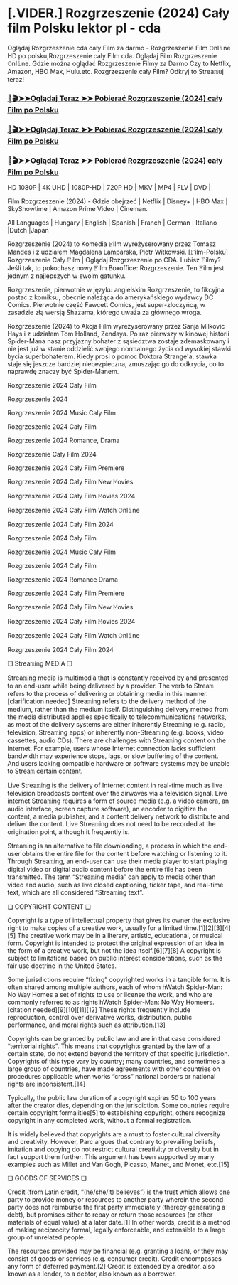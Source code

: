 # [.VIDER.] Rozgrzeszenie (2024) Cały film Polsku lektor pl - cda
Oglądaj Rozgrzeszenie cda cały Film za darmo - Rozgrzeszenie Film 𝙾nl𝚒ne HD po polsku,Rozgrzeszenie caly Film cda. Oglądaj Film Rozgrzeszenie 𝙾nl𝚒ne. Gdzie można oglądać Rozgrzeszenie Filmy za Darmo Czy to Netflix, Amazon, HBO Max, Hulu.etc. Rozgrzeszenie cały Film? Odkryj to Strea𝚖uj teraz!

### [📀🎬➤➤Oglądaj Teraz ➤➤ Pobierać Rozgrzeszenie (2024) cały Film po Polsku](https://love-4k.com/pl/movie/974453/absolution-gitcodepl)

### [📀🎬➤➤Oglądaj Teraz ➤➤ Pobierać Rozgrzeszenie (2024) cały Film po Polsku](https://love-4k.com/pl/movie/974453/absolution-gitcodepl)

### [📀🎬➤➤Oglądaj Teraz ➤➤ Pobierać Rozgrzeszenie (2024) cały Film po Polsku](https://love-4k.com/pl/movie/974453/absolution-gitcodepl)

HD 1080P | 4K UHD | 1080P-HD | 720P HD | MKV | MP4 | FLV | DVD |

Film Rozgrzeszenie (2024) - Gdzie obejrzeć | Netflix | Disney+ | HBO Max | SkyShowtime | Amazon Prime Video | Cineman.

All Languages | Hungary | English | Spanish | Franch | German | Italiano |Dutch |Japan

Rozgrzeszenie (2024) to Komedia 𝙵ilm wyreżyserowany przez Tomasz Mandes i z udziałem Magdalena Lamparska, Piotr Witkowski. [𝙵ilm-Polsku] Rozgrzeszenie Cały 𝙵ilm | Oglądaj Rozgrzeszenie  po CDA. Lubisz 𝙵ilmy? Jeśli tak, to pokochasz nowy 𝙵ilm Boxoffice: Rozgrzeszenie. Ten 𝙵ilm jest jednym z najlepszych w swoim gatunku.

Rozgrzeszenie, pierwotnie w języku angielskim Rozgrzeszenie, to fikcyjna postać z komiksu, obecnie należąca do amerykańskiego wydawcy DC Comics. Pierwotnie część Fawcett Comics, jest super-złoczyńcą, w zasadzie złą wersją Shazama, którego uważa za głównego wroga.

Rozgrzeszenie (2024) to Akcja Film wyreżyserowany przez Sanja Milkovic Hays i z udziałem Tom Holland, Zendaya. Po raz pierwszy w kinowej historii Spider-Mana nasz przyjazny bohater z sąsiedztwa zostaje zdemaskowany i nie jest już w stanie oddzielić swojego normalnego życia od wysokiej stawki bycia superbohaterem. Kiedy prosi o pomoc Doktora Strange'a, stawka staje się jeszcze bardziej niebezpieczna, zmuszając go do odkrycia, co to naprawdę znaczy być Spider-Manem.

Rozgrzeszenie 2024 Cały Film

Rozgrzeszenie 2024

Rozgrzeszenie 2024 Music Cały Film

Rozgrzeszenie 2024 Cały Film

Rozgrzeszenie 2024 Romance, Drama

Rozgrzeszenie Cały Film 2024

Rozgrzeszenie 2024 Cały Film Premiere

Rozgrzeszenie 2024 Cały Film New 𝙼ovies

Rozgrzeszenie 2024 Cały Film 𝙼ovies 2024

Rozgrzeszenie 2024 Cały Film Watch 𝙾nl𝚒ne

Rozgrzeszenie 2024 Cały Film 2024

Rozgrzeszenie 2024 Cały Film

Rozgrzeszenie 2024 Music Cały Film

Rozgrzeszenie 2024 Cały Film

Rozgrzeszenie 2024 Romance Drama

Rozgrzeszenie 2024 Cały Film Premiere

Rozgrzeszenie 2024 Cały Film New 𝙼ovies

Rozgrzeszenie 2024 Cały Film 𝙼ovies 2024

Rozgrzeszenie 2024 Cały Film Watch 𝙾nl𝚒ne

Rozgrzeszenie 2024 Cały Film 2024

❏ Strea𝚖ing MEDIA ❏

Strea𝚖ing media is multimedia that is constantly received by and presented to an end-user while being delivered by a provider. The verb to Strea𝚖 refers to the process of delivering or obtaining media in this manner.[clarification needed] Strea𝚖ing refers to the delivery method of the medium, rather than the medium itself. Distinguishing delivery method from the media distributed applies specifically to telecommunications networks, as most of the delivery systems are either inherently Strea𝚖ing (e.g. radio, television, Strea𝚖ing apps) or inherently non-Strea𝚖ing (e.g. books, video cassettes, audio CDs). There are challenges with Strea𝚖ing content on the Internet. For example, users whose Internet connection lacks sufficient bandwidth may experience stops, lags, or slow buffering of the content. And users lacking compatible hardware or software systems may be unable to Strea𝚖 certain content.

Live Strea𝚖ing is the delivery of Internet content in real-time much as live television broadcasts content over the airwaves via a television signal. Live internet Strea𝚖ing requires a form of source media (e.g. a video camera, an audio interface, screen capture software), an encoder to digitize the content, a media publisher, and a content delivery network to distribute and deliver the content. Live Strea𝚖ing does not need to be recorded at the origination point, although it frequently is.

Strea𝚖ing is an alternative to file downloading, a process in which the end-user obtains the entire file for the content before watching or listening to it. Through Strea𝚖ing, an end-user can use their media player to start playing digital video or digital audio content before the entire file has been transmitted. The term “Strea𝚖ing media” can apply to media other than video and audio, such as live closed captioning, ticker tape, and real-time text, which are all considered “Strea𝚖ing text”.

❏ COPYRIGHT CONTENT ❏

Copyright is a type of intellectual property that gives its owner the exclusive right to make copies of a creative work, usually for a limited time.[1][2][3][4][5] The creative work may be in a literary, artistic, educational, or musical form. Copyright is intended to protect the original expression of an idea in the form of a creative work, but not the idea itself.[6][7][8] A copyright is subject to limitations based on public interest considerations, such as the fair use doctrine in the United States.

Some jurisdictions require “fixing” copyrighted works in a tangible form. It is often shared among multiple authors, each of whom hWatch Spider-Man: No Way Homes a set of rights to use or license the work, and who are commonly referred to as rights hWatch Spider-Man: No Way Homeers.[citation needed][9][10][11][12] These rights frequently include reproduction, control over derivative works, distribution, public performance, and moral rights such as attribution.[13]

Copyrights can be granted by public law and are in that case considered “territorial rights”. This means that copyrights granted by the law of a certain state, do not extend beyond the territory of that specific jurisdiction. Copyrights of this type vary by country; many countries, and sometimes a large group of countries, have made agreements with other countries on procedures applicable when works “cross” national borders or national rights are inconsistent.[14]

Typically, the public law duration of a copyright expires 50 to 100 years after the creator dies, depending on the jurisdiction. Some countries require certain copyright formalities[5] to establishing copyright, others recognize copyright in any completed work, without a formal registration.

It is widely believed that copyrights are a must to foster cultural diversity and creativity. However, Parc argues that contrary to prevailing beliefs, imitation and copying do not restrict cultural creativity or diversity but in fact support them further. This argument has been supported by many examples such as Millet and Van Gogh, Picasso, Manet, and Monet, etc.[15]

❏ GOODS OF SERVICES ❏

Credit (from Latin credit, “(he/she/it) believes”) is the trust which allows one party to provide money or resources to another party wherein the second party does not reimburse the first party immediately (thereby generating a debt), but promises either to repay or return those resources (or other materials of equal value) at a later date.[1] In other words, credit is a method of making reciprocity formal, legally enforceable, and extensible to a large group of unrelated people.

The resources provided may be financial (e.g. granting a loan), or they may consist of goods or services (e.g. consumer credit). Credit encompasses any form of deferred payment.[2] Credit is extended by a creditor, also known as a lender, to a debtor, also known as a borrower.
